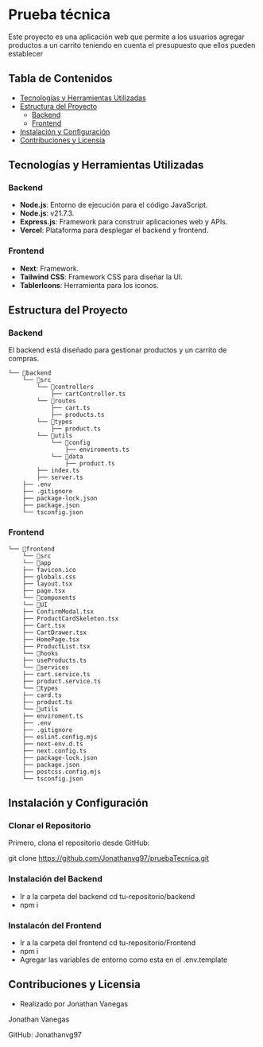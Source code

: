 # Prueba técnica

Este proyecto es una aplicación web que permite a los usuarios agregar productos a un carrito teniendo en cuenta el presupuesto que ellos pueden establecer

## Tabla de Contenidos

- [Tecnologías y Herramientas Utilizadas](#tecnologías-y-herramientas-utilizadas)
- [Estructura del Proyecto](#estructura-del-proyecto)
  - [Backend](#backend)
  - [Frontend](#frontend)
- [Instalación y Configuración](#instalación-y-configuración)
- [Contribuciones y Licensia](#contribuciones-y-licensia)

## Tecnologías y Herramientas Utilizadas

### Backend

- **Node.js**: Entorno de ejecución para el código JavaScript.
- **Node.js**: v21.7.3.
- **Express.js**: Framework para construir aplicaciones web y APIs.
- **Vercel**: Plataforma para desplegar el backend y frontend.

### Frontend

- **Next**: Framework.
- **Tailwind CSS**: Framework CSS para diseñar la UI.
- **TablerIcons**: Herramienta para los iconos.

## Estructura del Proyecto

### Backend

El backend está diseñado para gestionar productos y un carrito de compras.

```plaintext
└── 📁backend
    └── 📁src
        └── 📁controllers
            ├── cartController.ts
        └── 📁routes
            ├── cart.ts
            ├── products.ts
        └── 📁types
            ├── product.ts
        └── 📁utils
            └── 📁config
                ├── enviroments.ts
            └── 📁data
                ├── product.ts
        ├── index.ts
        ├── server.ts
    ├── .env
    ├── .gitignore
    ├── package-lock.json
    ├── package.json
    └── tsconfig.json
```

### Frontend

```plaintext
└── 📁frontend
    └── 📁src
    └── 📁app
    ├── favicon.ico
    ├── globals.css
    ├── layout.tsx
    ├── page.tsx
    └── 📁components
    └── 📁UI
    ├── ConfirmModal.tsx
    ├── ProductCardSkeleton.tsx
    ├── Cart.tsx
    ├── CartDrawer.tsx
    ├── HomePage.tsx
    ├── ProductList.tsx
    └── 📁hooks
    ├── useProducts.ts
    └── 📁services
    ├── cart.service.ts
    ├── product.service.ts
    └── 📁types
    ├── card.ts
    ├── product.ts
    └── 📁utils
    ├── enviroment.ts
    ├── .env
    ├── .gitignore
    ├── eslint.config.mjs
    ├── next-env.d.ts
    ├── next.config.ts
    ├── package-lock.json
    ├── package.json
    ├── postcss.config.mjs
    └── tsconfig.json
```

## Instalación y Configuración

### Clonar el Repositorio

Primero, clona el repositorio desde GitHub:

git clone https://github.com/Jonathanvg97/pruebaTecnica.git

### Instalación del Backend

- Ir a la carpeta del backend cd tu-repositorio/backend
- npm i

### Instalacón del Frontend

- Ir a la carpeta del frontend cd tu-repositorio/Frontend
- npm i
- Agregar las variables de entorno como esta en el .env.template

## Contribuciones y Licensia

- Realizado por Jonathan Vanegas

Jonathan Vanegas

GitHub: Jonathanvg97
